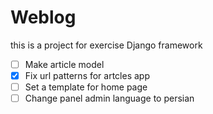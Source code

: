 # Weblog

this is a project for exercise Django framework

- [ ] Make article model
- [x] Fix url patterns for artcles app
- [ ] Set a template for home page
- [ ] Change panel admin language to persian
